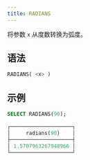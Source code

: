 ```yaml
---
title: RADIANS
---
```


将参数 `x` 从度数转换为弧度。

## 语法

```sql
RADIANS( <x> )
```

## 示例

```sql
SELECT RADIANS(90);

┌────────────────────┐
│     radians(90)    │
├────────────────────┤
│ 1.5707963267948966 │
└────────────────────┘
```